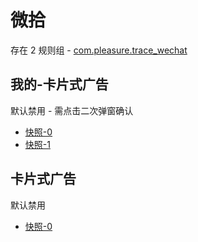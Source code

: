 # 微拾

存在 2 规则组 - [com.pleasure.trace_wechat](/src/apps/com.pleasure.trace_wechat.ts)

## 我的-卡片式广告

默认禁用 - 需点击二次弹窗确认

- [快照-0](https://i.gkd.li/import/13479466)
- [快照-1](https://i.gkd.li/import/13479469)

## 卡片式广告

默认禁用

- [快照-0](https://i.gkd.li/import/13479468)
